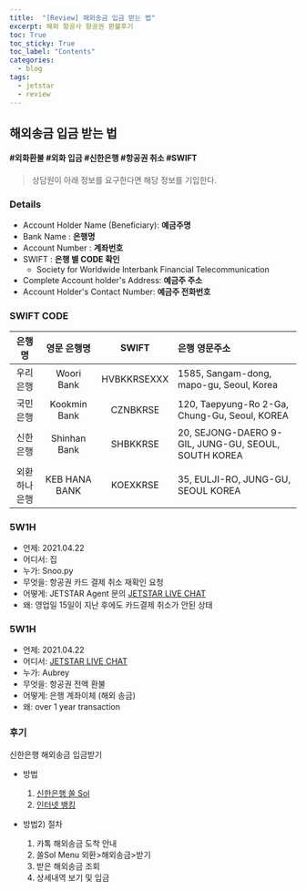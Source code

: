 ```yaml
---
title:  "[Review] 해외송금 입금 받는 법"
excerpt: 해외 항공사 항공권 환불후기
toc: True
toc_sticky: True
toc_label: "Contents"
categories:
  - blog
tags:
  - jetstar
  - review
---
```


## 해외송금 입금 받는 법
#### #외화환불 #외화 입금 #신한은행 #항공권 취소 #SWIFT

> 상담원이 아래 정보를 요구한다면 해당 정보를 기입한다.

### Details

- Account Holder Name (Beneficiary): **예금주명**
- Bank Name : **은행명**
- Account Number : **계좌번호**
- SWIFT : **은행 별 CODE 확인**
  - Society for Worldwide Interbank Financial Telecommunication
- Complete Account holder's Address: **예금주 주소**
- Account Holder's Contact Number: **예금주 전화번호**

### SWIFT CODE
| 은행명 | 영문 은행명 | SWIFT | 은행 영문주소 |
|:---:|:---:|:---:|:---|
| 우리은행 | Woori Bank | HVBKKRSEXXX | 1585, Sangam-dong, mapo-gu, Seoul, Korea |
| 국민은행 | Kookmin Bank | CZNBKRSE |120, Taepyung-Ro 2-Ga, Chung-Gu, Seoul, KOREA |
| 신한은행 | Shinhan Bank | SHBKKRSE | 20, SEJONG-DAERO 9-GIL, JUNG-GU, SEOUL, SOUTH KOREA |
| 외환 하나은행 | KEB HANA BANK | KOEXKRSE | 35, EULJI-RO, JUNG-GU, SEOUL KOREA |


### 5W1H

- 언제: 2021.04.22
- 어디서: 집
- 누가: Snoo.py
- 무엇을: 항공권 카드 결제 취소 재확인 요청
- 어떻게: JETSTAR Agent 문의 [JETSTAR LIVE CHAT](https://jetstar.secure.force.com/apex/PrechatFormforButtonsEnglish?endpoint=https%3A%2F%2Fjetstar.secure.force.com%2Fapex%2FliveAgentCustomChatWindowVAEnglish%3Flanguage%3D%23deployment_id%3D572900000008bmV%26org_id%3D00D90000000zq3b%26button_id%3D57390000000H2x7)
- 왜: 영업일 15일이 지난 후에도 카드결제 취소가 안된 상태

### 5W1H

- 언제: 2021.04.22
- 어디서: [JETSTAR LIVE CHAT](https://jetstar.secure.force.com/apex/PrechatFormforButtonsEnglish?endpoint=https%3A%2F%2Fjetstar.secure.force.com%2Fapex%2FliveAgentCustomChatWindowVAEnglish%3Flanguage%3D%23deployment_id%3D572900000008bmV%26org_id%3D00D90000000zq3b%26button_id%3D57390000000H2x7)
- 누가: Aubrey
- 무엇을: 항공권 전액 환불
- 어떻게: 은행 계좌이체 (해외 송금)
- 왜: over 1 year transaction


### 후기
신한은행 해외송금 입금받기
- 방법
	1. [신한은행 쏠 Sol](https://blog.naver.com/PostView.nhn?blogId=youwillstay&logNo=222180406828&redirect=Dlog&widgetTypeCall=true&topReferer=https%3A%2F%2Fsearch.naver.com%2Fsearch.naver%3Fsm%3Dtab_hty.top%26where%3Dnexearch%26query%3D%25EC%258B%25A0%25ED%2595%259C%25EC%259D%2580%25ED%2596%2589%2B%25EC%2599%25B8%25ED%2599%2594%2B%25EC%259E%2585%25EA%25B8%2588%25EB%25B0%259B%25EB%258A%2594%2B%25EB%25B2%2595%26oquery%3D%25EC%258B%25A0%25ED%2595%259C%25EC%259D%2580%25ED%2596%2589%2B%25EC%2586%25A1%25EA%25B8%2588%25EB%25B0%259B%25EB%258A%2594%2B%25EB%25B2%2595%26tqi%3Dh4a5clprvOsssQr%252BPi8ssssstyK-434022&directAccess=false)
	2. [인터넷 뱅킹](https://eoieoi.tistory.com/211)

- 방법2) 절차
	1. 카톡 해외송금 도착 안내
 	2. 쏠Sol Menu 외환>해외송금>받기
 	3. 받은 해외송금 조회 
  4. 상세내역 보기 및 입금
